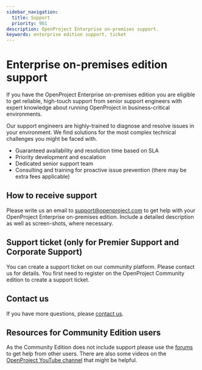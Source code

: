 ```yaml
---
sidebar_navigation:
  title: Support
  priority: 981
description: OpenProject Enterprise on-premises support.
keywords: enterprise edition support, ticket
---
```

# Enterprise on-premises edition support

If you have the OpenProject Enterprise on-premises edition you are eligible to get reliable, high-touch support from senior support engineers with expert knowledge about running OpenProject in business-critical environments.

Our support engineers are highly-trained to diagnose and resolve  issues in your environment. We find solutions for the most complex technical challenges you might be faced with.

- Guaranteed availability and resolution time based on SLA
- Priority development and escalation
- Dedicated senior support team
- Consulting and training for proactive issue prevention (there may be extra fees applicable)

## How to receive support

Please write us an email to support@openproject.com to get help with your OpenProject Enterprise on-premises edition. Include a detailed description as well as screen-shots, where necessary.

## Support ticket (only for Premier Support and Corporate Support)

You can create a support ticket on our community platform. Please contact us for details. You first need to register on the OpenProject Community edition to create a support ticket.

## Contact us

If you have more questions, please [contact us](https://www.openproject.org/contact-us/).

## Resources for Community Edition users

As the Community Edition does not include support please use the [forums](https://community.openproject.com/projects/openproject/forums) to get help from other users. There are also some videos on the [OpenProject YouTube channel](https://www.youtube.com/c/OpenProjectCommunity) that might be helpful.